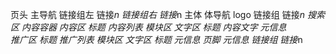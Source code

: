 页头
    主导航
        链接组左
            链接*n
        链接组右
            链接*n
主体
    体导航
        logo
        链接组
            链接*n
        搜索区
    内容容器
        内容区
            标题
            内容列表
                模块区
                文字区
                    标题
                    内容文字
                    元信息            
        推广区
            标题
            推广列表
                模块区
                文字区
                    标题
                    元信息
页脚
    元信息
    链接组
        链接*n